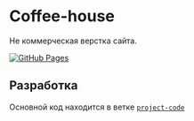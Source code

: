 
# Coffee-house
Не коммерческая верстка сайта.

[![GitHub Pages](https://img.shields.io/badge/-GitHub%20Pages-blue?style=flat-square)](https://Artynskij.github.io/bitrix-ship/)

## Разработка

Основной код находится в ветке [`project-code`](https://github.com/Artynskij/places/tree/dev)
